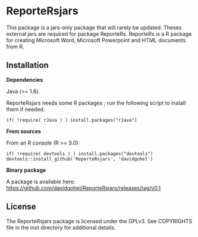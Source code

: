 ReporteRsjars
======
This package is a jars-only package that will rarely be updated. Theses external jars are required for package ReporteRs.
ReporteRs is a R package for creating Microsoft Word, Microsoft Powerpoint and HTML documents from R.


Installation
------------

**Dependencies**

Java (>= 1.6).

ReporteRsjars needs some R packages ; run the following script to install them if needed.


    if( !require( rJava ) ) install.packages("rJava")

**From sources**

From an R console (R >= 3.0):

    if( !require( devtools ) ) install.packages("devtools")
    devtools::install_github('ReporteRsjars', 'davidgohel')

**Binary package**

A package is available here:
https://github.com/davidgohel/ReporteRsjars/releases/tag/v0.1
    
	
License
-------
The ReporteRsjars package is licensed under the GPLv3. See COPYRIGHTS file in the inst directory for additional details.